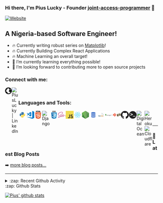 ### Hi there, I'm Pius Lucky - Founder [joint-access-programmer][website] 👋

[![Website](https://img.shields.io/website?label=https://www.joint-access-programmer.com&style=for-the-badge&url=https://www.joint-access-programmer.com)](https://www.joint-access-programmer.com)


## A Nigeria-based Software Engineer!

- 🔥 Currently writing robust series on [Matplotlib][website_matplotlib]!
- 🔥 Currently Building Complex React Applications 
- 🔥 Machine Learning an overall target!
- 🌱 I’m currently learning everything possible!
- 🚀 I’m looking forward to contributing more to open source projects



### Connect with me:

[<img align="left" alt="joint-access-programmer.com" width="22px" src="https://raw.githubusercontent.com/iconic/open-iconic/master/svg/globe.svg" />][website]
[<img align="left" alt="PiusLucky | LinkedIn" width="22px" src="https://cdn.jsdelivr.net/npm/simple-icons@v3/icons/linkedin.svg" />][linkedin]

<br />

### Languages and Tools:

[<img align="left" alt="Visual Studio Code" width="26px" src="https://raw.githubusercontent.com/github/explore/80688e429a7d4ef2fca1e82350fe8e3517d3494d/topics/python/python.png" />][website]
[<img align="left" alt="Visual Studio Code" width="26px" src="https://raw.githubusercontent.com/github/explore/80688e429a7d4ef2fca1e82350fe8e3517d3494d/topics/visual-studio-code/visual-studio-code.png" />][website]
[<img align="left" alt="HTML5" width="26px" src="https://raw.githubusercontent.com/github/explore/80688e429a7d4ef2fca1e82350fe8e3517d3494d/topics/html/html.png" />][website]
[<img align="left" alt="Django" width="26px" src="https://avatars3.githubusercontent.com/u/27804?s=200&v=4" />][website]
[<img align="left" alt="CSS3" width="26px" src="https://raw.githubusercontent.com/github/explore/80688e429a7d4ef2fca1e82350fe8e3517d3494d/topics/css/css.png" />][website]
[<img align="left" alt="Sass" width="26px" src="https://raw.githubusercontent.com/github/explore/80688e429a7d4ef2fca1e82350fe8e3517d3494d/topics/sass/sass.png" />][website]
[<img align="left" alt="JavaScript" width="26px" src="https://raw.githubusercontent.com/github/explore/80688e429a7d4ef2fca1e82350fe8e3517d3494d/topics/javascript/javascript.png" />][website]
[<img align="left" alt="React" width="26px" src="https://raw.githubusercontent.com/github/explore/80688e429a7d4ef2fca1e82350fe8e3517d3494d/topics/react/react.png" />][website]
[<img align="left" alt="Node.js" width="26px" src="https://raw.githubusercontent.com/github/explore/80688e429a7d4ef2fca1e82350fe8e3517d3494d/topics/nodejs/nodejs.png" />][website]
[<img align="left" alt="SQL" width="26px" src="https://raw.githubusercontent.com/github/explore/80688e429a7d4ef2fca1e82350fe8e3517d3494d/topics/sql/sql.png" />][website]
[<img align="left" alt="MySQL" width="26px" src="https://raw.githubusercontent.com/github/explore/80688e429a7d4ef2fca1e82350fe8e3517d3494d/topics/mysql/mysql.png" />][website]
[<img align="left" alt="MongoDB" width="26px" src="https://raw.githubusercontent.com/github/explore/80688e429a7d4ef2fca1e82350fe8e3517d3494d/topics/mongodb/mongodb.png" />][website]
[<img align="left" alt="Git" width="26px" src="https://raw.githubusercontent.com/github/explore/80688e429a7d4ef2fca1e82350fe8e3517d3494d/topics/git/git.png" />][website]
[<img align="left" alt="GitHub" width="26px" src="https://raw.githubusercontent.com/github/explore/78df643247d429f6cc873026c0622819ad797942/topics/github/github.png" />][website]
[<img align="left" alt="Terminal" width="26px" src="https://raw.githubusercontent.com/github/explore/80688e429a7d4ef2fca1e82350fe8e3517d3494d/topics/terminal/terminal.png" />][website]
[<img align="left" alt="Digital Ocean" width="26px" src="https://avatars3.githubusercontent.com/u/4650108?s=200&v=4" />][website]
[<img align="left" alt="Heroku" width="26px" src="https://avatars3.githubusercontent.com/u/23211?s=200&v=4" />][website]
[<img align="left" alt="Cloudflare" width="26px" src="https://avatars0.githubusercontent.com/u/314135?s=200&v=4" />][website]
<br />
<br />

---

### 📕 Latest Blog Posts

<!-- BLOG-POST-LIST:START -->

<!-- BLOG-POST-LIST:END -->

➡️ [more blog posts...][website]

---

<details>
  <summary>:zap: Recent Github Activity</summary>
  
<!--START_SECTION:activity-->

<!--END_SECTION:activity-->

</details>

<summary>:zap: Github Stats</summary>

[![Pius' github stats](https://github-readme-stats-seven-navy.vercel.app/api?username=PiusLucky&count_private=true&show_icons=true&theme=vue-dark&count_private=true)](https://github.com/piuslucky)


[website]: https://https://www.joint-access-programmer.com
[website_matplotlib]: https://www.joint-access-programmer.com/matplotlib-tutorial-becoming-matplotlib-ninja-1 
[linkedin]: https://www.linkedin.com/in/lucky-pius-52b2b4179
